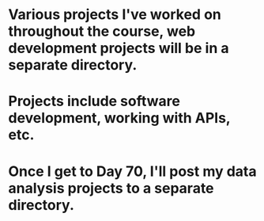 # Various projects I've worked on throughout the course,  web development projects will be in a separate directory. 
# Projects include software development, working with APIs, etc.
# Once I get to Day 70, I'll post my data analysis projects to a separate directory.
